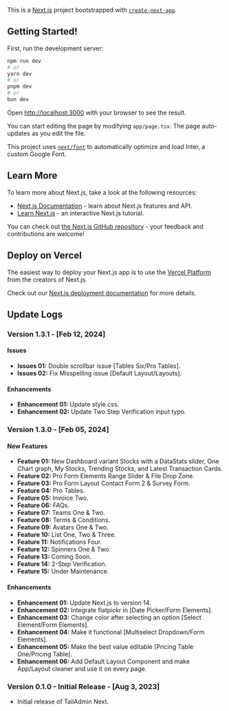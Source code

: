 This is a [Next.js](https://nextjs.org/) project bootstrapped
with [`create-next-app`](https://github.com/vercel/next.js/tree/canary/packages/create-next-app).

## Getting Started!

First, run the development server:

```bash
npm run dev
# or
yarn dev
# or
pnpm dev
# or
bun dev
```

Open [http://localhost:3000](http://localhost:3000) with your browser to see the result.

You can start editing the page by modifying `app/page.tsx`. The page auto-updates as you edit the file.

This project uses [`next/font`](https://nextjs.org/docs/basic-features/font-optimization) to automatically optimize and
load Inter, a custom Google Font.

## Learn More

To learn more about Next.js, take a look at the following resources:

- [Next.js Documentation](https://nextjs.org/docs) - learn about Next.js features and API.
- [Learn Next.js](https://nextjs.org/learn) - an interactive Next.js tutorial.

You can check out [the Next.js GitHub repository](https://github.com/vercel/next.js/) - your feedback and contributions
are welcome!

## Deploy on Vercel

The easiest way to deploy your Next.js app is to use
the [Vercel Platform](https://vercel.com/new?utm_medium=default-template&filter=next.js&utm_source=create-next-app&utm_campaign=create-next-app-readme)
from the creators of Next.js.

Check out our [Next.js deployment documentation](https://nextjs.org/docs/deployment) for more details.

## Update Logs

### Version 1.3.1 - [Feb 12, 2024]

#### Issues

- **Issues 01:** Double scrollbar issue [Tables Six/Pro Tables].
- **Issues 02:** Fix Misspelling issue [Default Layout/Layouts].

#### Enhancements

- **Enhancement 01:** Update style.css.
- **Enhancement 02:** Update Two Step Verification input typo.


### Version 1.3.0 - [Feb 05, 2024]

#### New Features

- **Feature 01:** New Dashboard variant Stocks with a DataStats slider, One Chart graph, My Stocks, Trending Stocks, and Latest Transaction Cards.
- **Feature 02:** Pro Form Elements Range Slider & File Drop Zone.
- **Feature 03:** Pro Form Layout Contact Form 2 & Survey Form.
- **Feature 04:** Pro Tables.
- **Feature 05:** Invoice Two.
- **Feature 06:** FAQs.
- **Feature 07:** Teams One & Two.
- **Feature 08:** Terms & Conditions.
- **Feature 09:** Avatars One & Two.
- **Feature 10:** List One, Two & Three.
- **Feature 11:** Notifications Four.
- **Feature 12:** Spinners One & Two.
- **Feature 13:** Coming Soon.
- **Feature 14:** 2-Step Verification.
- **Feature 15:** Under Maintenance.

#### Enhancements

- **Enhancement 01:** Update Next.js to version 14.
- **Enhancement 02:** Integrate flatpickr in [Date Picker/Form Elements].
- **Enhancement 03:** Change color after selecting an option [Select Element/Form Elements].
- **Enhancement 04:** Make it functional [Multiselect Dropdown/Form Elements].
- **Enhancement 05:** Make the best value editable [Pricing Table One/Pricing Table].
- **Enhancement 06:** Add Default Layout Component and make App/Layout cleaner and use it on every page.

### Version 0.1.0 - Initial Release - [Aug 3, 2023]

- Initial release of TailAdmin Next.

